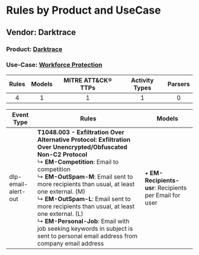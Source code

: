 Rules by Product and UseCase
============================
Vendor: Darktrace
-----------------
### Product: [Darktrace](../ds_darktrace_darktrace.md)
### Use-Case: [Workforce Protection](../../../../UseCases/uc_workforce_protection.md)

| Rules | Models | MITRE ATT&CK® TTPs | Activity Types | Parsers |
|:-----:|:------:|:------------------:|:--------------:|:-------:|
|   4   |   1    |         1          |       1        |    0    |

| Event Type          | Rules    | Models    |
| ---- | ---- | ---- |
| dlp-email-alert-out | <b>T1048.003 - Exfiltration Over Alternative Protocol: Exfiltration Over Unencrypted/Obfuscated Non-C2 Protocol</b><br> ↳ <b>EM-Competition</b>: Email to competition<br> ↳ <b>EM-OutSpam-M</b>: Email sent to more recipients than usual, at least one external. (M)<br> ↳ <b>EM-OutSpam-L</b>: Email sent to more recipients than usual, at least one external. (L)<br> ↳ <b>EM-Personal-Job</b>: Email with job seeking keywords in subject is sent to personal email address from company email address |  • <b>EM-Recipients-usr</b>: Recipients per Email for user |